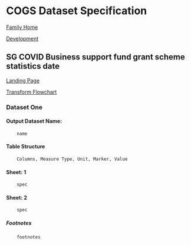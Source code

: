 # COGS Dataset Specification

[Family Home](https://gss-cogs.github.io/family-covid-19/datasets/specmenu.html)

[Development](https://gss-cogs.github.io/family-covid-19/datasets/index.html)

## SG COVID Business support fund grant scheme statistics  date 

[Landing Page](https://www.gov.scot/publications/coronavirus-covid-19-business-support-fund-grant-statistics/)

[Transform Flowchart](https://gss-cogs.github.io/family-covid-19/datasets/specflowcharts.html?sg-covid-business-support-fund-grant-scheme-statistics-date/flowchart.ttl)

### Dataset One

#### Output Dataset Name:

		name

#### Table Structure

		Columns, Measure Type, Unit, Marker, Value

#### Sheet: 1

		spec

#### Sheet: 2

		spec

##### Footnotes

		footnotes


